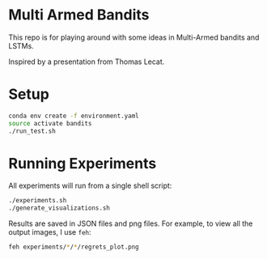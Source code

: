 # Multi Armed Bandits

This repo is for playing around with some ideas in Multi-Armed bandits and LSTMs.

Inspired by a presentation from Thomas Lecat.

# Setup

```sh
conda env create -f environment.yaml
source activate bandits
./run_test.sh
```

# Running Experiments

All experiments will run from a single shell script:

```sh
./experiments.sh
./generate_visualizations.sh
```

Results are saved in JSON files and png files. For example, to view all the output images, I use `feh`:
```sh
feh experiments/*/*/regrets_plot.png
```
